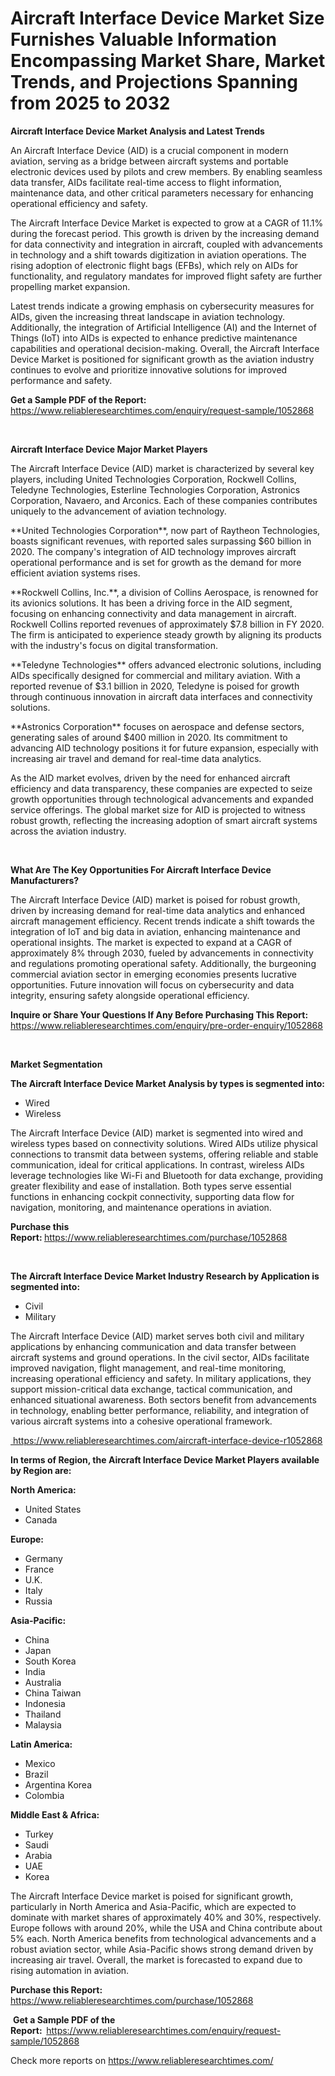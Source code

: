 <p><h1>Aircraft Interface Device Market Size Furnishes Valuable Information Encompassing Market Share, Market Trends, and Projections Spanning from 2025 to 2032</h1></p><p><strong>Aircraft Interface Device Market Analysis and Latest Trends</strong></p>
<p><p>An Aircraft Interface Device (AID) is a crucial component in modern aviation, serving as a bridge between aircraft systems and portable electronic devices used by pilots and crew members. By enabling seamless data transfer, AIDs facilitate real-time access to flight information, maintenance data, and other critical parameters necessary for enhancing operational efficiency and safety.</p><p>The Aircraft Interface Device Market is expected to grow at a CAGR of 11.1% during the forecast period. This growth is driven by the increasing demand for data connectivity and integration in aircraft, coupled with advancements in technology and a shift towards digitization in aviation operations. The rising adoption of electronic flight bags (EFBs), which rely on AIDs for functionality, and regulatory mandates for improved flight safety are further propelling market expansion.</p><p>Latest trends indicate a growing emphasis on cybersecurity measures for AIDs, given the increasing threat landscape in aviation technology. Additionally, the integration of Artificial Intelligence (AI) and the Internet of Things (IoT) into AIDs is expected to enhance predictive maintenance capabilities and operational decision-making. Overall, the Aircraft Interface Device Market is positioned for significant growth as the aviation industry continues to evolve and prioritize innovative solutions for improved performance and safety.</p></p>
<p><strong>Get a Sample PDF of the Report:&nbsp;</strong> <a href="https://www.reliableresearchtimes.com/enquiry/request-sample/1052868?utm_campaign=3556&utm_medium=2&utm_source=Github&utm_content=ia&utm_term=22032025&utm_id=aircraft-interface-device">https://www.reliableresearchtimes.com/enquiry/request-sample/1052868</a></p>
<p>&nbsp;</p>
<p><strong>Aircraft Interface Device Major Market Players</strong></p>
<p><p>The Aircraft Interface Device (AID) market is characterized by several key players, including United Technologies Corporation, Rockwell Collins, Teledyne Technologies, Esterline Technologies Corporation, Astronics Corporation, Navaero, and Arconics. Each of these companies contributes uniquely to the advancement of aviation technology.</p><p>**United Technologies Corporation**, now part of Raytheon Technologies, boasts significant revenues, with reported sales surpassing $60 billion in 2020. The company's integration of AID technology improves aircraft operational performance and is set for growth as the demand for more efficient aviation systems rises.</p><p>**Rockwell Collins, Inc.**, a division of Collins Aerospace, is renowned for its avionics solutions. It has been a driving force in the AID segment, focusing on enhancing connectivity and data management in aircraft. Rockwell Collins reported revenues of approximately $7.8 billion in FY 2020. The firm is anticipated to experience steady growth by aligning its products with the industry's focus on digital transformation.</p><p>**Teledyne Technologies** offers advanced electronic solutions, including AIDs specifically designed for commercial and military aviation. With a reported revenue of $3.1 billion in 2020, Teledyne is poised for growth through continuous innovation in aircraft data interfaces and connectivity solutions.</p><p>**Astronics Corporation** focuses on aerospace and defense sectors, generating sales of around $400 million in 2020. Its commitment to advancing AID technology positions it for future expansion, especially with increasing air travel and demand for real-time data analytics.</p><p>As the AID market evolves, driven by the need for enhanced aircraft efficiency and data transparency, these companies are expected to seize growth opportunities through technological advancements and expanded service offerings. The global market size for AID is projected to witness robust growth, reflecting the increasing adoption of smart aircraft systems across the aviation industry.</p></p>
<p>&nbsp;</p>
<p><strong>What Are The Key Opportunities For Aircraft Interface Device Manufacturers?</strong></p>
<p><p>The Aircraft Interface Device (AID) market is poised for robust growth, driven by increasing demand for real-time data analytics and enhanced aircraft management efficiency. Recent trends indicate a shift towards the integration of IoT and big data in aviation, enhancing maintenance and operational insights. The market is expected to expand at a CAGR of approximately 8% through 2030, fueled by advancements in connectivity and regulations promoting operational safety. Additionally, the burgeoning commercial aviation sector in emerging economies presents lucrative opportunities. Future innovation will focus on cybersecurity and data integrity, ensuring safety alongside operational efficiency.</p></p>
<p><strong>Inquire or Share Your Questions If Any Before Purchasing This Report:</strong> <a href="https://www.reliableresearchtimes.com/enquiry/pre-order-enquiry/1052868?utm_campaign=3556&utm_medium=2&utm_source=Github&utm_content=ia&utm_term=22032025&utm_id=aircraft-interface-device">https://www.reliableresearchtimes.com/enquiry/pre-order-enquiry/1052868</a></p>
<p>&nbsp;</p>
<p><strong>Market Segmentation</strong></p>
<p><strong>The Aircraft Interface Device Market Analysis by types is segmented into:</strong></p>
<p><ul><li>Wired</li><li>Wireless</li></ul></p>
<p><p>The Aircraft Interface Device (AID) market is segmented into wired and wireless types based on connectivity solutions. Wired AIDs utilize physical connections to transmit data between systems, offering reliable and stable communication, ideal for critical applications. In contrast, wireless AIDs leverage technologies like Wi-Fi and Bluetooth for data exchange, providing greater flexibility and ease of installation. Both types serve essential functions in enhancing cockpit connectivity, supporting data flow for navigation, monitoring, and maintenance operations in aviation.</p></p>
<p><strong>Purchase this Report:&nbsp;</strong><a href="https://www.reliableresearchtimes.com/purchase/1052868?utm_campaign=3556&utm_medium=2&utm_source=Github&utm_content=ia&utm_term=22032025&utm_id=aircraft-interface-device">https://www.reliableresearchtimes.com/purchase/1052868</a></p>
<p>&nbsp;</p>
<p><strong>The Aircraft Interface Device Market Industry Research by Application is segmented into:</strong></p>
<p><ul><li>Civil</li><li>Military</li></ul></p>
<p><p>The Aircraft Interface Device (AID) market serves both civil and military applications by enhancing communication and data transfer between aircraft systems and ground operations. In the civil sector, AIDs facilitate improved navigation, flight management, and real-time monitoring, increasing operational efficiency and safety. In military applications, they support mission-critical data exchange, tactical communication, and enhanced situational awareness. Both sectors benefit from advancements in technology, enabling better performance, reliability, and integration of various aircraft systems into a cohesive operational framework.</p></p>
<p><a href="https://www.reliableresearchtimes.com/aircraft-interface-device-r1052868?utm_campaign=3556&utm_medium=2&utm_source=Github&utm_content=ia&utm_term=22032025&utm_id=aircraft-interface-device">&nbsp;https://www.reliableresearchtimes.com/aircraft-interface-device-r1052868</a></p>
<p><strong>In terms of Region, the Aircraft Interface Device Market Players available by Region are:</strong></p>
<p>
    <p> <strong> North America: </strong>
        <ul>
            <li>United States</li>
            <li>Canada</li>
        </ul>
        </p> 
    <p> <strong> Europe: </strong>
        <ul>
            <li>Germany</li>
            <li>France</li>
            <li>U.K.</li>
            <li>Italy</li>
            <li>Russia</li>
        </ul>
        </p> 
    <p> <strong> Asia-Pacific: </strong>
        <ul>
            <li>China</li>
            <li>Japan</li>
            <li>South Korea</li>
            <li>India</li>
            <li>Australia</li>
            <li>China Taiwan</li>
            <li>Indonesia</li>
            <li>Thailand</li>
            <li>Malaysia</li>
        </ul>
        </p> 
    <p> <strong> Latin America: </strong>
        <ul>
            <li>Mexico</li>
            <li>Brazil</li>
            <li>Argentina Korea</li>
            <li>Colombia</li>
        </ul>
        </p> 
    <p> <strong> Middle East & Africa: </strong>
        <ul>
            <li>Turkey</li>
            <li>Saudi</li>
            <li>Arabia</li>
            <li>UAE</li>
            <li>Korea</li>
        </ul>
    </p>
    </p>
<p><p>The Aircraft Interface Device market is poised for significant growth, particularly in North America and Asia-Pacific, which are expected to dominate with market shares of approximately 40% and 30%, respectively. Europe follows with around 20%, while the USA and China contribute about 5% each. North America benefits from technological advancements and a robust aviation sector, while Asia-Pacific shows strong demand driven by increasing air travel. Overall, the market is forecasted to expand due to rising automation in aviation.</p></p>
<p><strong>Purchase this Report: </strong><a href="https://www.reliableresearchtimes.com/purchase/1052868?utm_campaign=3556&utm_medium=2&utm_source=Github&utm_content=ia&utm_term=22032025&utm_id=aircraft-interface-device">https://www.reliableresearchtimes.com/purchase/1052868</a></p>
<p>&nbsp;<strong>Get a Sample PDF of the Report:&nbsp;&nbsp;</strong><a href="https://www.reliableresearchtimes.com/enquiry/request-sample/1052868?utm_campaign=3556&utm_medium=2&utm_source=Github&utm_content=ia&utm_term=22032025&utm_id=aircraft-interface-device">https://www.reliableresearchtimes.com/enquiry/request-sample/1052868</a></p>
<p><strong></strong></p>
<p>Check more reports on <a href="https://www.reliableresearchtimes.com/?utm_campaign=3556&utm_medium=2&utm_source=Github&utm_content=ia&utm_term=22032025&utm_id=aircraft-interface-device">https://www.reliableresearchtimes.com/</a></p>